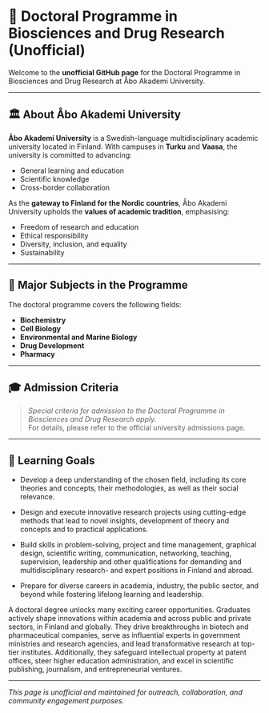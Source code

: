 # 🧬 Doctoral Programme in Biosciences and Drug Research (Unofficial)

Welcome to the **unofficial GitHub page** for the Doctoral Programme in Biosciences and Drug Research at Åbo Akademi University.

---

## 🏛️ About Åbo Akademi University

**Åbo Akademi University** is a Swedish-language multidisciplinary academic university located in Finland. With campuses in **Turku** and **Vaasa**, the university is committed to advancing:

- General learning and education  
- Scientific knowledge  
- Cross-border collaboration  

As the **gateway to Finland for the Nordic countries**, Åbo Akademi University upholds the **values of academic tradition**, emphasising:

- Freedom of research and education  
- Ethical responsibility  
- Diversity, inclusion, and equality  
- Sustainability  

---

## 🧪 Major Subjects in the Programme

The doctoral programme covers the following fields:

- **Biochemistry**
- **Cell Biology**
- **Environmental and Marine Biology**
- **Drug Development**
- **Pharmacy**

---

## 🎓 Admission Criteria

> *Special criteria for admission to the Doctoral Programme in Biosciences and Drug Research apply.*  
For details, please refer to the official university admissions page.

---

## 🎯 Learning Goals

- Develop a deep understanding of the chosen field, including its core theories and concepts, their methodologies, as well as their social relevance.

- Design and execute innovative research projects using cutting-edge methods that lead to novel insights, development of theory and concepts and to practical applications.

- Build skills in problem-solving, project and time management, graphical design, scientific writing, communication, networking, teaching, supervision, leadership and other qualifications for demanding and multidisciplinary research- and expert positions in Finland and abroad.

- Prepare for diverse careers in academia, industry, the public sector, and beyond while fostering lifelong learning and leadership.

A doctoral degree unlocks many exciting career opportunities. Graduates actively shape innovations within academia and across public and private sectors, in Finland and globally. They drive breakthroughs in biotech and pharmaceutical companies, serve as influential experts in government ministries and research agencies, and lead transformative research at top-tier institutes. Additionally, they safeguard intellectual property at patent offices, steer higher education administration, and excel in scientific publishing, journalism, and entrepreneurial ventures.


---

*This page is unofficial and maintained for outreach, collaboration, and community engagement purposes.*
